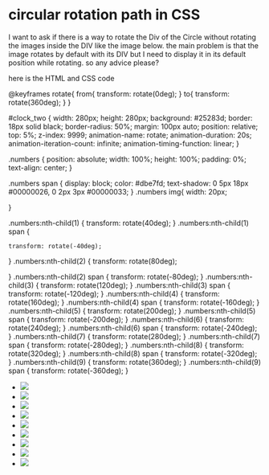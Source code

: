 
# circular rotation path in CSS

I want to ask if there is a way to rotate the Div of the Circle without rotating the images inside the DIV like the image below.
the main problem is that the image rotates by default with its DIV but I need to display it in its default position while rotating.
so any advice please?

here is the HTML and CSS code


@keyframes rotate{
    from{ transform: rotate(0deg); }
    to{ transform: rotate(360deg); }
}

  #clock_two {
    width: 280px;
    height: 280px;
    background: #25283d;
    border: 18px solid black;
    border-radius: 50%;
    margin: 100px auto;
    position: relative;
    top: 5%;
    z-index: 9999;
    animation-name: rotate;
    animation-duration: 20s;
    animation-iteration-count: infinite;
    animation-timing-function: linear;
  }

  .numbers {
    position: absolute;
    width: 100%;
    height: 100%;
    padding: 0%;
    text-align: center;
  }
 
  .numbers span {
    display: block;
    color: #dbe7fd;
    text-shadow: 0 5px 18px #00000026, 0 2px 3px #00000033;
  }
  .numbers img{
    width: 20px;
    
  }
 
  .numbers:nth-child(1) {
    transform: rotate(40deg);
  }
  .numbers:nth-child(1) span {
    
    transform: rotate(-40deg);
  }
  .numbers:nth-child(2) {
    transform: rotate(80deg);

  }
  .numbers:nth-child(2) span {
    transform: rotate(-80deg);
  }
  .numbers:nth-child(3) {
    transform: rotate(120deg);
  }
  .numbers:nth-child(3) span {
    transform: rotate(-120deg);
  }
  .numbers:nth-child(4) {
    transform: rotate(160deg);
  }
  .numbers:nth-child(4) span {
    transform: rotate(-160deg);
  }
  .numbers:nth-child(5) {
    transform: rotate(200deg);
  }
  .numbers:nth-child(5) span {
    transform: rotate(-200deg);
  }
  .numbers:nth-child(6) {
    transform: rotate(240deg);
  }
  .numbers:nth-child(6) span {
    transform: rotate(-240deg);
  }
  .numbers:nth-child(7) {
    transform: rotate(280deg);
  }
  .numbers:nth-child(7) span {
    transform: rotate(-280deg);
  }
  .numbers:nth-child(8) {
    transform: rotate(320deg);
  }
  .numbers:nth-child(8) span {
    transform: rotate(-320deg);
  }
  .numbers:nth-child(9) {
    transform: rotate(360deg);
  }
  .numbers:nth-child(9) span {
    transform: rotate(-360deg);
  }
<section>
                <div class="container">
                    <div class="row justify-content-center">
                        <div class="wrapper">
                                <ul id="clock_two">
                                  <li class="numbers"><span><img src="http://test.flyerq.com/ShopHunter/img/photo_03.jpg" class="avatar" /></span></li>
                                  <li class="numbers"><span><img src="http://test.flyerq.com/ShopHunter/img/photo_03.jpg" class="avatar" /></span></li>
                                  <li class="numbers"><span><img src="http://test.flyerq.com/ShopHunter/img/photo_03.jpg" class="avatar" /></span></li>
                                  <li class="numbers"><span><img src="http://test.flyerq.com/ShopHunter/img/photo_03.jpg" class="avatar" /></span></li>
                                  <li class="numbers"><span><img src="http://test.flyerq.com/ShopHunter/img/photo_03.jpg" class="avatar" /></span></li>
                                  <li class="numbers"><span><img src="http://test.flyerq.com/ShopHunter/img/photo_03.jpg" class="avatar" /></span></li>
                                  <li class="numbers"><span><img src="http://test.flyerq.com/ShopHunter/img/photo_03.jpg" class="avatar" /></span></li>
                                  <li class="numbers"><span><img src="http://test.flyerq.com/ShopHunter/img/photo_03.jpg" class="avatar" /></span></li>
                                  <li class="numbers"><span><img src="http://test.flyerq.com/ShopHunter/img/photo_03.jpg" class="avatar" /></span></li>
                                </ul>
                        </div>
                        </div>
                    <div>
                </div>
            </section>




        
